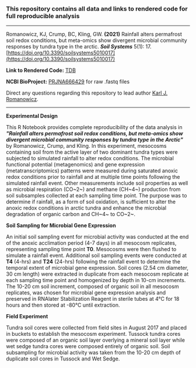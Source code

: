 ### This repository contains all data and links to rendered code for full reproducible analysis
____________________________________________________________

Romanowicz, KJ, Crump, BC, Kling, GW. **(2021)** Rainfall alters permafrost soil redox conditions, but meta-omics show divergent microbial community responses by tundra type in the arctic. ***Soil Systems*** 5(1): 17. [https://doi.org/10.3390/soilsystems5010017](https://doi.org/10.3390/soilsystems5010017)

**Link to Rendered Code:** [TDB]()

**NCBI BioProject:** [PRJNA666429](https://www.ncbi.nlm.nih.gov/bioproject/?term=PRJNA666429) for raw .fastq files

Direct any questions regarding this repository to lead author [Karl J. Romanowicz](mailto:kjromano@umich.edu).
____________________________________________________________

**Experimental Design**

This R Notebook provides complete reproducibility of the data analysis in ***"Rainfall alters permafrost soil redox conditions, but meta-omics show divergent microbial community responses by tundra type in the Arctic"*** by Romanowicz, Crump, and Kling. In this experiment, mesocosms containing soil from the active layer of two dominant tundra types were subjected to simulated rainfall to alter redox conditions.  The microbial functional potential (metagenomics) and gene expression (metatranscriptomics) patterns were measured during saturated anoxic redox conditions prior to rainfall and at multiple time points following the simulated rainfall event. Other measurements include soil properties as well as microbial respiration (CO~2~) and methane (CH~4~) production from soil subsamples collected at each sampling time point. The purpose was to determine if rainfall, as a form of soil oxidation, is sufficient to alter the anoxic redox conditions in arctic tundra and enhance the microbial degradation of organic carbon and CH~4~ to CO~2~.

**Soil Sampling for Microbial Gene Expression**

An initial soil sampling event for microbial activity was conducted at the end of the anoxic acclimation period (4-7 days) in all mesocosm replicates, representing sampling time point **T0**.  Mesocosms were then flushed to simulate a rainfall event.  Additional soil sampling events were conducted at **T4** (4-hrs) and **T24** (24-hrs) following the rainfall event to determine the temporal extent of microbial gene expression.  Soil cores (2.54 cm diameter, 30 cm length) were extracted in duplicate from each mesocosm replicate at each sampling time point and homogenized by depth in 10-cm increments.  The 10-20 cm soil increment, composed of organic soil in all mesocosm replicates, was chosen for microbial gene expression analysis and preserved in RNAlater Stabilization Reagent in sterile tubes at 4&deg;C for 18 hours and then stored at -80&deg;C until extraction.

**Field Experiment** 

Tundra soil cores were collected from field sites in August 2017 and placed in buckets to establish the mesocosm experiment.  Tussock tundra cores were composed of an organic soil layer overlying a mineral soil layer while wet sedge tundra cores were composed entirely of organic soil.  Soil subsampling for microbial activity was taken from the 10-20 cm depth of duplicate soil cores in Tussock and Wet Sedge.
